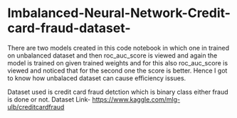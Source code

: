 # Imbalanced-Neural-Network-Credit-card-fraud-dataset-
There are two models created in this code notebook in which one in trained on unbalanced dataset and then roc_auc_score is viewed and again the model is trained on given trained weights and for this also roc_auc_score is viewed and noticed that for the second one the score is better. Hence I got to know how unbalaced dataset can cause efficiency issues.

Dataset used is credit card fraud detction which is binary class either fraud is done or not.
Dataset Link- https://www.kaggle.com/mlg-ulb/creditcardfraud
